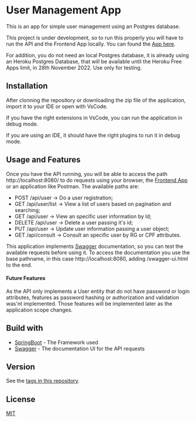 
# User Management App

This is an app for simple user management using an Postgres database.

This project is under development, so to run this properly you will have to run the API and the Frontend App locally. You can found the [App here](https://github.com/oliveiraD4vi/user-management-app).

For addition, you do not need an local Postgres database, it is already using an Heroku Postgres Database, that will be available until the Heroku Free Apps limit, in 28th November 2022. Use only for testing.

## Installation

After clonning the repository or downloading the zip file of the application, import it to your IDE or open with VsCode.

If you have the right extensions in VsCode, you can run the application in debug mode.

If you are using an IDE, it should have the right plugins to run it in debug mode.

## Usage and Features

Once you have the API running, you will be able to access the path http://localhost:8080/ to do requests using your browser, the [Frontend App](https://github.com/oliveiraD4vi/user-management-app) or an application like Postman. The available paths are:

- POST /api/user -> Do a user registration;
- GET /api/user/list -> View a list of users based on pagination and searching;
- GET /api/user -> View an specific user information by Id;
- DELETE /api/user -> Delete a user passing it's id;
- PUT /api/user -> Update user information passing a user object;
- GET /api/consult -> Consult an specific user by RG or CPF attributes.

This application implements [Swagger](https://swagger.io/) documentation, so you can test the available requests before using it. To access the documentation you use the base pathname, in this case http://localhost:8080, adding /swagger-ui.html to the end.

#### Future Features

As the API only implements a User entity that do not have password or login attributes, features as password hashing or authorization and validation was'nt implemented. Those features will be implemented later as the application scope changes.

## Build with

* [SpringBoot](https://spring.io/projects/spring-boot/) - The Framework used
* [Swagger](https://swagger.io/) - The documentation UI for the API requests

## Version

See the [tags in this repository](https://github.com/oliveiraD4vi/user-management-api/tags).

## License
[MIT](https://choosealicense.com/licenses/mit/)

